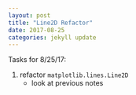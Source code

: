 ```yaml
---
layout: post
title: "Line2D Refactor"
date: 2017-08-25
categories: jekyll update
---
```


Tasks for 8/25/17:
1. refactor `matplotlib.lines.Line2D`
    * look at previous notes
